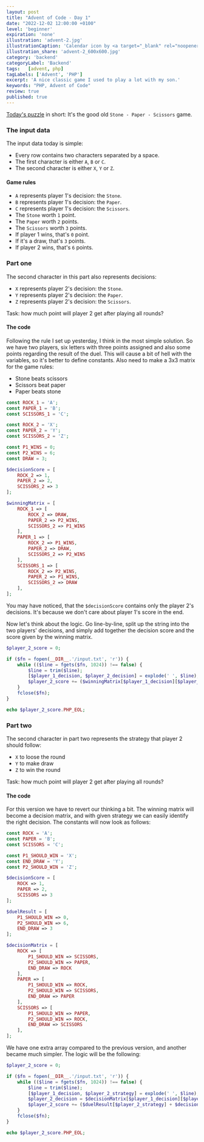 ```yaml
---
layout: post
title: "Advent of Code - Day 1"
date: "2022-12-02 12:00:00 +0100"
level: 'beginner'
expiration: 'none'
illustration: 'advent-2.jpg'
illustrationCaption: 'Calendar icon by <a target="_blank" rel="noopener" href="https://pixabay.com/users/pinwhalestock-13691058/?utm_source=link-attribution&amp;utm_medium=referral&amp;utm_campaign=image&amp;utm_content=4623521">Kevin Sanderson</a> from <a target="_blank" rel="noopener" href="https://pixabay.com//?utm_source=link-attribution&amp;utm_medium=referral&amp;utm_campaign=image&amp;utm_content=4623521">Pixabay</a>'
illustration_share: 'advent-2_600x600.jpg'
category: 'backend'
categoryLabel: 'Backend'
tags:   [advent, php]
tagLabels: ['Advent', 'PHP']
excerpt: 'A nice classic game I used to play a lot with my son.'
keywords: "PHP, Advent of Code"
review: true
published: true
---
```


<a href="https://adventofcode.com/2022/day/2" rel="noopener" target="_blank">Today's puzzle</a> in short: It's the good
old `Stone - Paper - Scissors` game.

### The input data

The input data today is simple:

* Every row contains two characters separated by a space.
* The first character is either `A`, `B` or `C`.
* The second character is either `X`, `Y` or `Z`.

#### Game rules

* `A` represents player 1's decision: the `Stone`.
* `B` represents player 1's decision: the `Paper`.
* `C` represents player 1's decision: the `Scissors`.
* The `Stone` worth `1` point.
* The `Paper` worth `2` points.
* The `Scissors` worth `3` points.
* If player 1 wins, that's `0` point.
* If it's a draw, that's `3` points.
* If player 2 wins, that's `6` points.

### Part one

The second character in this part also represents decisions:

* `X` represents player 2's decision: the `Stone`.
* `Y` represents player 2's decision: the `Paper`.
* `Z` represents player 2's decision: the `Scissors`.

Task: how much point will player 2 get after playing all rounds?

#### The code

Following the rule I set up yesterday, I think in the most simple solution. So we have two players, six letters with three 
points assigned and also some points regarding the result of the duel. This will cause a bit of hell with the variables,
so it's better to define constants. Also need to make a 3x3 matrix for the game rules:

* Stone beats scissors
* Scissors beat paper
* Paper beats stone

```php
const ROCK_1 = 'A';
const PAPER_1 = 'B';
const SCISSORS_1 = 'C';

const ROCK_2 = 'X';
const PAPER_2 = 'Y';
const SCISSORS_2 = 'Z';

const P1_WINS = 0;
const P2_WINS = 6;
const DRAW = 3;

$decisionScore = [
    ROCK_2 => 1,
    PAPER_2 => 2,
    SCISSORS_2 => 3
];

$winningMatrix = [
    ROCK_1 => [
        ROCK_2 => DRAW,
        PAPER_2 => P2_WINS,
        SCISSORS_2 => P1_WINS
    ],
    PAPER_1 => [
        ROCK_2 => P1_WINS,
        PAPER_2 => DRAW,
        SCISSORS_2 => P2_WINS
    ],
    SCISSORS_1 => [
        ROCK_2 => P2_WINS,
        PAPER_2 => P1_WINS,
        SCISSORS_2 => DRAW
    ],
];
```

You may have noticed, that the `$decisionScore` contains only the player 2's decisions. It's because we don't care about player 1's 
score in the end.

Now let's think about the logic. Go line-by-line, split up the string into the two players' decisions, and simply add
together the decision score and the score given by the winning matrix.

```php
$player_2_score = 0;

if ($fn = fopen(__DIR__.'/input.txt', 'r')) {
    while (($line = fgets($fn, 1024)) !== false) {
        $line = trim($line);
        [$player_1_decision, $player_2_decision] = explode(' ', $line);
        $player_2_score += ($winningMatrix[$player_1_decision][$player_2_decision] + $decisionScore[$player_2_decision]);
    }
    fclose($fn);
}

echo $player_2_score.PHP_EOL;
```

### Part two

The second character in part two represents the strategy that player 2 should follow:

* `X` to loose the round
* `Y` to make draw
* `Z` to win the round

Task: how much point will player 2 get after playing all rounds?

#### The code

For this version we have to revert our thinking a bit. The winning matrix will become a decision matrix, and with given
strategy we can easily identify the right decision. The constants will now look as follows:

```php
const ROCK = 'A';
const PAPER = 'B';
const SCISSORS = 'C';

const P1_SHOULD_WIN = 'X';
const END_DRAW = 'Y';
const P2_SHOULD_WIN = 'Z';

$decisionScore = [
    ROCK => 1,
    PAPER => 2,
    SCISSORS => 3
];

$duelResult = [
    P1_SHOULD_WIN => 0,
    P2_SHOULD_WIN => 6,
    END_DRAW => 3
];

$decisionMatrix = [
    ROCK => [
        P1_SHOULD_WIN => SCISSORS,
        P2_SHOULD_WIN => PAPER,
        END_DRAW => ROCK
    ],
    PAPER => [
        P1_SHOULD_WIN => ROCK,
        P2_SHOULD_WIN => SCISSORS,
        END_DRAW => PAPER
    ],
    SCISSORS => [
        P1_SHOULD_WIN => PAPER,
        P2_SHOULD_WIN => ROCK,
        END_DRAW => SCISSORS
    ],
];
```

We have one extra array compared to the previous version, and another became much simpler. The logic will be the following:

```php
$player_2_score = 0;

if ($fn = fopen(__DIR__.'/input.txt', 'r')) {
    while (($line = fgets($fn, 1024)) !== false) {
        $line = trim($line);
        [$player_1_decision, $player_2_strategy] = explode(' ', $line);
        $player_2_decision = $decisionMatrix[$player_1_decision][$player_2_strategy];
        $player_2_score += ($duelResult[$player_2_strategy] + $decisionScore[$player_2_decision]);
    }
    fclose($fn);
}

echo $player_2_score.PHP_EOL;
```